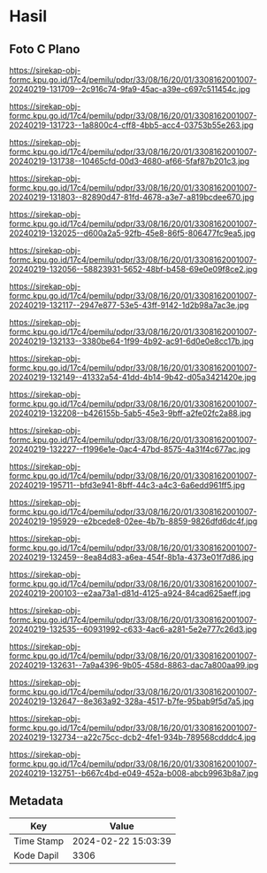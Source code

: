 # Hasil

## Foto C Plano

https://sirekap-obj-formc.kpu.go.id/17c4/pemilu/pdpr/33/08/16/20/01/3308162001007-20240219-131709--2c916c74-9fa9-45ac-a39e-c697c511454c.jpg

https://sirekap-obj-formc.kpu.go.id/17c4/pemilu/pdpr/33/08/16/20/01/3308162001007-20240219-131723--1a8800c4-cff8-4bb5-acc4-03753b55e263.jpg

https://sirekap-obj-formc.kpu.go.id/17c4/pemilu/pdpr/33/08/16/20/01/3308162001007-20240219-131738--10465cfd-00d3-4680-af66-5faf87b201c3.jpg

https://sirekap-obj-formc.kpu.go.id/17c4/pemilu/pdpr/33/08/16/20/01/3308162001007-20240219-131803--82890d47-81fd-4678-a3e7-a819bcdee670.jpg

https://sirekap-obj-formc.kpu.go.id/17c4/pemilu/pdpr/33/08/16/20/01/3308162001007-20240219-132025--d600a2a5-92fb-45e8-86f5-806477fc9ea5.jpg

https://sirekap-obj-formc.kpu.go.id/17c4/pemilu/pdpr/33/08/16/20/01/3308162001007-20240219-132056--58823931-5652-48bf-b458-69e0e09f8ce2.jpg

https://sirekap-obj-formc.kpu.go.id/17c4/pemilu/pdpr/33/08/16/20/01/3308162001007-20240219-132117--2947e877-53e5-43ff-9142-1d2b98a7ac3e.jpg

https://sirekap-obj-formc.kpu.go.id/17c4/pemilu/pdpr/33/08/16/20/01/3308162001007-20240219-132133--3380be64-1f99-4b92-ac91-6d0e0e8cc17b.jpg

https://sirekap-obj-formc.kpu.go.id/17c4/pemilu/pdpr/33/08/16/20/01/3308162001007-20240219-132149--41332a54-41dd-4b14-9b42-d05a3421420e.jpg

https://sirekap-obj-formc.kpu.go.id/17c4/pemilu/pdpr/33/08/16/20/01/3308162001007-20240219-132208--b426155b-5ab5-45e3-9bff-a2fe02fc2a88.jpg

https://sirekap-obj-formc.kpu.go.id/17c4/pemilu/pdpr/33/08/16/20/01/3308162001007-20240219-132227--f1996e1e-0ac4-47bd-8575-4a31f4c677ac.jpg

https://sirekap-obj-formc.kpu.go.id/17c4/pemilu/pdpr/33/08/16/20/01/3308162001007-20240219-195711--bfd3e941-8bff-44c3-a4c3-6a6edd961ff5.jpg

https://sirekap-obj-formc.kpu.go.id/17c4/pemilu/pdpr/33/08/16/20/01/3308162001007-20240219-195929--e2bcede8-02ee-4b7b-8859-9826dfd6dc4f.jpg

https://sirekap-obj-formc.kpu.go.id/17c4/pemilu/pdpr/33/08/16/20/01/3308162001007-20240219-132459--8ea84d83-a6ea-454f-8b1a-4373e01f7d86.jpg

https://sirekap-obj-formc.kpu.go.id/17c4/pemilu/pdpr/33/08/16/20/01/3308162001007-20240219-200103--e2aa73a1-d81d-4125-a924-84cad625aeff.jpg

https://sirekap-obj-formc.kpu.go.id/17c4/pemilu/pdpr/33/08/16/20/01/3308162001007-20240219-132535--60931992-c633-4ac6-a281-5e2e777c26d3.jpg

https://sirekap-obj-formc.kpu.go.id/17c4/pemilu/pdpr/33/08/16/20/01/3308162001007-20240219-132631--7a9a4396-9b05-458d-8863-dac7a800aa99.jpg

https://sirekap-obj-formc.kpu.go.id/17c4/pemilu/pdpr/33/08/16/20/01/3308162001007-20240219-132647--8e363a92-328a-4517-b7fe-95bab9f5d7a5.jpg

https://sirekap-obj-formc.kpu.go.id/17c4/pemilu/pdpr/33/08/16/20/01/3308162001007-20240219-132734--a22c75cc-dcb2-4fe1-934b-789568cdddc4.jpg

https://sirekap-obj-formc.kpu.go.id/17c4/pemilu/pdpr/33/08/16/20/01/3308162001007-20240219-132751--b667c4bd-e049-452a-b008-abcb9963b8a7.jpg


## Metadata

| Key        | Value               |
| ---------- | ------------------- |
| Time Stamp | 2024-02-22 15:03:39 |
| Kode Dapil | 3306                |



